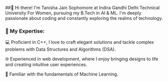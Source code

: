 ##👋 Hi there! I'm Tanisha Jain
Sophomore at Indira Gandhi Delhi Technical University For Women, pursuing my B.Tech in AI & ML. I'm deeply passionate about coding and constantly exploring the realms of technology.

### 🚀 My Expertise:
💻 Proficient in C++, I love to craft elegant solutions and tackle complex problems with Data Structures and Algorithms (DSA).

🌐 Experienced in web development, where I enjoy bringing designs to life and creating intuitive user experiences.

🤖 Familiar with the fundamentals of Machine Learning.

<!--
**tanishajn12/tanishajn12** is a ✨ _special_ ✨ repository because its `README.md` (this file) appears on your GitHub profile.

Here are some ideas to get you started:

- 🔭 I’m currently working on ...
- 🌱 I’m currently learning ...
- 👯 I’m looking to collaborate on ...
- 🤔 I’m looking for help with ...
- 💬 Ask me about ...
- 📫 How to reach me: ...
- 😄 Pronouns: ...
- ⚡ Fun fact: ...
-->
